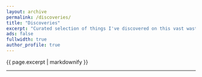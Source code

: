 ```yaml
---
layout: archive
permalink: /discoveries/
title: "Discoveries"
excerpt: "Curated selection of things I've discovered on this vast wasteland we affectionately call _the interwebs_. Always updated occasionally."
ads: false
fullwidth: true
author_profile: true
---
```


{{ page.excerpt | markdownify }}

---
